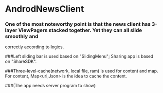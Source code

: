 # AndrodNewsClient


### One of the most noteworthy point is that the news client has 3-layer ViewPagers stacked together. Yet they can all slide smoothly and 
correctly according to logics.

###Left sliding bar is used based on "SlidingMenu"; Sharing app is based on "ShareSDK".

###Three-level-cache(network, local file, ram) is used for content and map. For content, Map<url,Json> is the idea to cache the content. 

###(The app needs server program to show)

